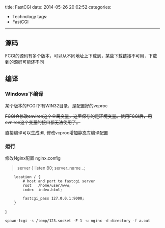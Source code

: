 title: FastCGI
date: 2014-05-26 20:02:52
categories:
- Technology
tags: 
- FastCGI
---


## 源码

FCGI的源码有多个版本，可以从不同地址上下载到，某些下载链接不可用，下载到的源码可能还不同

## 编译

### Windows下编译

某个版本的FCGI下有WIN32目录，是配置好的vcproc

~~FCGI会修改environ这个全局变量，这里保存的是环境变量。使用FCGI后，用evniron这个变量的接口都无法使用了。~~

直接编译可以生成dll, 修改vcproc增加静态库编译配置



### 运行

修改Nginx配置 nginx.config
>server {
        listen   80;
        server_name _;

 		location / {
            # host and port to fastcgi server
            root   /home/user/www;
            index  index.html;

            fastcgi_pass 127.0.0.1:9000;
        }
}


`spawn-fcgi -s /temp/123.socket -F 1 -u nginx -d directory -f a.out`